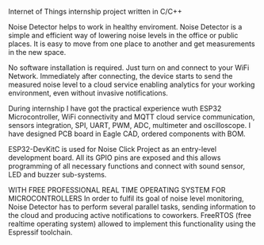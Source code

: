 Internet of Things internship project written in C/C++

Noise Detector helps to work in healthy enviroment. Noise Detector is a simple and efficient way of lowering noise levels in the office or public places. It is easy to move from one place to another and get measurements in the new space.

No software installation is required. Just turn on and connect to your WiFi Network. Immediately after connecting, the device starts to send the measured noise level to a cloud service enabling analytics for your working environment, even without invasive notifications.

During internship I have got the practical experience wuth ESP32 Microcontroller, WiFi connectivity and MQTT cloud service communication, sensors integration, SPI, UART, PWM, ADC, multimeter and oscilloscope. I have designed PCB board in Eagle CAD, ordered components with BOM.

ESP32-DevKitC is used for Noise Click Project as an entry-level development board. All its GPIO pins are exposed and this allows programming of all necessary functions and connect with sound sensor, LED and buzzer sub-systems.

WITH FREE PROFESSIONAL REAL TIME OPERATING SYSTEM FOR MICROCONTROLLERS
In order to fulfil its goal of noise level monitoring, Noise Detector has to perform several parallel tasks, sending information to the cloud and producing active notifications to coworkers. FreeRTOS (free realtime operating system) allowed to implement this functionality using the Espressif toolchain.


